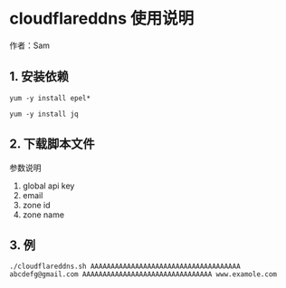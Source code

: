 # cloudflareddns 使用说明
作者：Sam

## 1. 安装依赖
`yum -y install epel*`

`yum -y install jq`

## 2. 下载脚本文件
参数说明
1. global api key
2. email
3. zone id
4. zone name

## 3. 例
`./cloudflareddns.sh AAAAAAAAAAAAAAAAAAAAAAAAAAAAAAAAAAAAA abcdefg@gmail.com AAAAAAAAAAAAAAAAAAAAAAAAAAAAAAAA www.examole.com`
